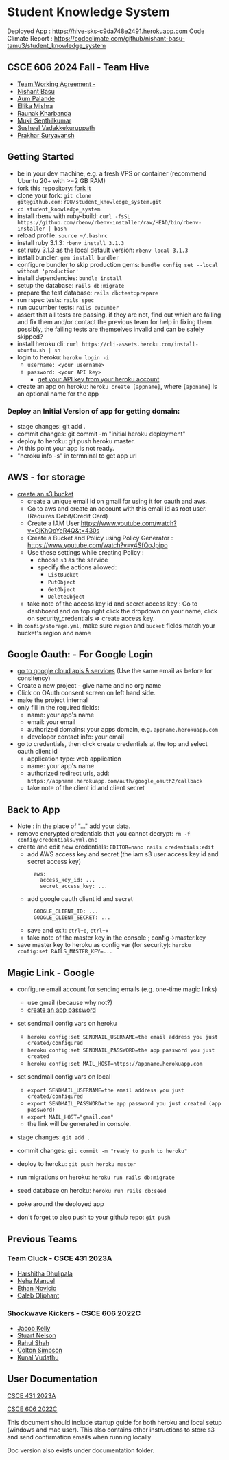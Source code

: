 # Student Knowledge System

Deployed App : https://hive-sks-c9da748e2491.herokuapp.com
Code Climate Report : https://codeclimate.com/github/nishant-basu-tamu3/student_knowledge_system

## CSCE 606 2024 Fall - Team Hive
* [Team Working Agreement - ](documentation/Fall2024/Team_Working_Agreement.txt)
* [Nishant Basu](mailto:nishant.basu3@tamu.edu)
* [Aum Palande](mailto:aumpalande@tamu.edu)
* [Ellika Mishra](mailto:ellikamishra@tamu.edu)
* [Raunak Kharbanda](mailto:raunak@tamu.edu)
* [Mukil Senthilkumar](mailto:mukilsenthil@tamu.edu)
* [Susheel Vadakkekuruppath](mailto:susheelvk@tamu.edu)
* [Prakhar Suryavansh](mailto:ps41@tamu.edu)

## Getting Started 
* be in your dev machine, e.g. a fresh VPS or container (recommend Ubuntu 20+ with >=2 GB RAM)
* fork this repository: [fork it](https://github.com/philipritchey/student_knowledge_system/fork)
* clone your fork: `git clone git@github.com:YOU/student_knowledge_system.git`
* `cd student_knowledge_system`
* install rbenv with ruby-build: `curl -fsSL https://github.com/rbenv/rbenv-installer/raw/HEAD/bin/rbenv-installer | bash`
* reload profile: `source ~/.bashrc`
* install ruby 3.1.3: `rbenv install 3.1.3`
* set ruby 3.1.3 as the local default version: `rbenv local 3.1.3`
* install bundler: `gem install bundler`
* configure bundler to skip production gems: `bundle config set --local without 'production'`
* install dependencies: `bundle install`
* setup the database: `rails db:migrate`
* prepare the test database: `rails db:test:prepare`
* run rspec tests: `rails spec`
* run cucumber tests: `rails cucumber`
* assert that all tests are passing.  if they are not, find out which are failing and fix them and/or contact the previous team for help in fixing them.  possibly, the failing tests are themselves invalid and can be safely skipped?
* install heroku cli: `curl https://cli-assets.heroku.com/install-ubuntu.sh | sh`
* login to heroku: `heroku login -i`
  * `username: <your username>`
  * `password: <your API key>`
    * [get your API key from your heroku account](https://dashboard.heroku.com/account)
* create an app on heroku: `heroku create [appname]`, where `[appname]` is an optional name for the app
### Deploy an Initial Version of app for getting domain:
* stage changes: git add .
* commit changes: git commit -m "initial heroku deployment"
* deploy to heroku: git push heroku master.
* At this point your app is not ready.
* "heroku info -s" in termninal to get app url

## AWS - for storage
* [create an s3 bucket](https://s3.console.aws.amazon.com/s3/buckets)
  * create a unique email id on gmail for using it for oauth and aws.
  * Go to aws and create an account with this email id as root user. (Requires Debit/Credit Card)
  * Create a IAM User.https://www.youtube.com/watch?v=CjKhQoYeR4Q&t=430s
  * Create a Bucket and Policy using Policy Generator : https://www.youtube.com/watch?v=y4SfQoJpipo
  * Use these settings while creating Policy :
    * choose `s3` as the service
    * specify the actions allowed:
      * `ListBucket`
      * `PutObject`
      * `GetObject`
      * `DeleteObject`
  * take note of the access key id and secret access key : Go to dashboard and on top right click the dropdown on your name, click on security_credentials => create access key.
* in `config/storage.yml`, make sure `region` and `bucket` fields match your bucket's region and name

## Google Oauth: - For Google Login

  * [go to google cloud apis & services](https://console.cloud.google.com/apis) (Use the same email as before for consitency)
  * Create a new project - give name and no org name
  * Click on OAuth consent screen on left hand side. 
  * make the project internal
  * only fill in the required fields:
      * name: your app's name
      * email: your email
      * authorized domains: your apps domain, e.g. `appname.herokuapp.com`
      * developer contact info: your email
  * go to credentials, then click create credentials at the top and select oauth client id
    * application type: web application
    * name: your app's name
    * authorized redirect uris, add: `https://appname.herokuapp.com/auth/google_oauth2/callback`
    * take note of the client id and client secret

## Back to App
* Note : in the place of "..." add your data.
* remove encrypted credentials that you cannot decrypt: `rm -f config/credentials.yml.enc`
* create and edit new credentials: `EDITOR=nano rails credentials:edit`
  * add AWS access key and secret (the iam s3 user access key id and secret access key)
    ```
      aws:
        access_key_id: ...
        secret_access_key: ...
    ```
  * add google oauth client id and secret
    ```
      GOOGLE_CLIENT_ID: ...
      GOOGLE_CLIENT_SECRET: ...
    ```
  * save and exit: `ctrl+o`, `ctrl+x`
  * take note of the master key in the console ; config->master.key
* save master key to heroku as config var (for security): `heroku config:set RAILS_MASTER_KEY=...`

## Magic Link - Google
* configure email account for sending emails (e.g. one-time magic links)
  * use gmail (because why not?)
  * [create an app password](https://support.google.com/mail/answer/185833?hl=en)
* set sendmail config vars on heroku
  * `heroku config:set SENDMAIL_USERNAME=the email address you just created/configured`
  * `heroku config:set SENDMAIL_PASSWORD=the app password you just created`
  * `heroku config:set MAIL_HOST=https://appname.herokuapp.com`

* set sendmail config vars on local
  * `export SENDMAIL_USERNAME=the email address you just created/configured`
  * `export SENDMAIL_PASSWORD=the app password you just created (app password)`
  * `export MAIL_HOST="gmail.com"`
  * the link will be generated in console.
  
* stage changes: `git add .`
* commit changes: `git commit -m "ready to push to heroku"`
* deploy to heroku: `git push heroku master`
* run migrations on heroku: `heroku run rails db:migrate`
* seed database on heroku: `heroku run rails db:seed`
* poke around the deployed app
* don't forget to also push to your github repo: `git push`

## Previous Teams
### Team Cluck - CSCE 431 2023A
* [Harshitha Dhulipala](mailto:hdhulipala02@tamu.edu)
* [Neha Manuel](mailto:nehaam02@tamu.edu)
* [Ethan Novicio](mailto:ethannovicio@tamu.edu)
* [Caleb Oliphant](mailto:oliphcal000@tamu.edu)

### Shockwave Kickers - CSCE 606 2022C
* [Jacob Kelly](mailto:jrkelly08@tamu.edu)
* [Stuart Nelson](mailto:s.s.nelson@tamu.edu)
* [Rahul Shah](mailto:rahulshah521@tamu.edu)
* [Colton Simpson](mailto:csimpson2018@tamu.edu)
* [Kunal Vudathu](mailto:kvudathu@tamu.edu)


## User Documentation

[CSCE 431 2023A](https://docs.google.com/document/d/13YEn9vxi73LRq51pw2A23WnFRuGfTe4LMNbsMm7367E/edit#)

[CSCE 606 2022C](https://docs.google.com/document/d/1ATG78_72BFUqlMq_9StImvI8vVKKumL87lb0Caz3JoQ/edit?usp=sharing)

This document should include startup guide for both heroku and local setup (windows and mac user). This also contains other instructions to store s3 and send confirmation emails when running locally

Doc version also exists under documentation folder.
